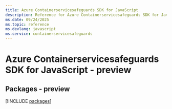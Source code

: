 ```yaml
---
title: Azure Containerservicesafeguards SDK for JavaScript
description: Reference for Azure Containerservicesafeguards SDK for JavaScript
ms.date: 09/24/2025
ms.topic: reference
ms.devlang: javascript
ms.service: containerservicesafeguards
---
```

# Azure Containerservicesafeguards SDK for JavaScript - preview
## Packages - preview
[!INCLUDE [packages](containerservicesafeguards-index.md)]